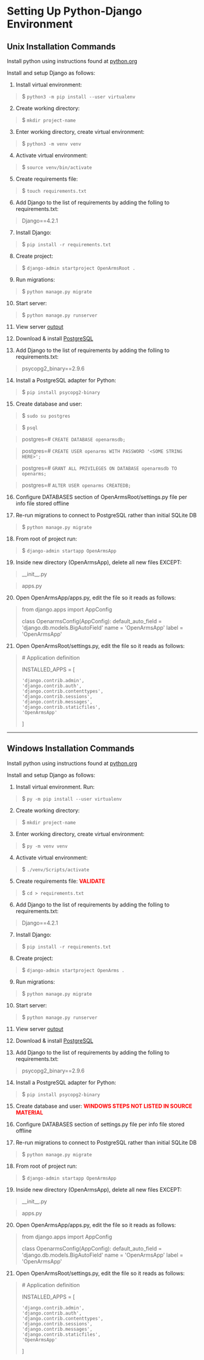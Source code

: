 # Setting Up Python-Django Environment

## Unix Installation Commands

Install python using instructions found at [python.org](https://www.python.org/downloads/)

Install and setup Django as follows:

1. Install virtual environment:

> $ ``python3 -m pip install --user virtualenv``

2. Create working directory:

> $ ``mkdir project-name``

3. Enter working directory, create virtual environment:

> $ ``python3 -m venv venv``

4. Activate virtual environment:

> $ ``source venv/bin/activate``

5. Create requirements file:
> $ ``touch requirements.txt``

6. Add Django to the list of requirements by adding the folling to requirements.txt:

> Django==4.2.1

7. Install Django:

> $ ``pip install -r requirements.txt``

8. Create project:

> $ ``django-admin startproject OpenArmsRoot .``

9. Run migrations:

> $ ``python manage.py migrate``

10. Start server:

> $ ``python manage.py runserver``

11. View server [output](http://localhost:8000)

12. Download & install [PostgreSQL](https://www.postgresql.org/download/)

13. Add Django to the list of requirements by adding the folling to requirements.txt:

> psycopg2_binary==2.9.6

14. Install a PostgreSQL adapter for Python:

> $ ``pip install psycopg2-binary``

15. Create database and user:

> $ ``sudo su postgres``

> $ ``psql``

> postgres=# ``CREATE DATABASE openarmsdb;``

> postgres=# ``CREATE USER openarms WITH PASSWORD '<SOME STRING HERE>';``

> postgres=# ``GRANT ALL PRIVILEGES ON DATABASE openarmsdb TO openarms;``

> postgres=# ``ALTER USER openarms CREATEDB;``

16. Configure DATABASES section of OpenArmsRoot/settings.py file per info file stored offline

17. Re-run migrations to connect to PostgreSQL rather than initial SQLite DB

> $ ``python manage.py migrate``

18. From root of project run:

> $ ``django-admin startapp OpenArmsApp``

19. Inside new directory (OpenArmsApp), delete all new files EXCEPT:

> \_\_init\_\_.py

> apps.py

20. Open OpenArmsApp/apps.py, edit the file so it reads as follows:

> from django.apps import AppConfig
>
>
> class OpenarmsConfig(AppConfig):
>     default_auto_field = 'django.db.models.BigAutoField'
>     name = 'OpenArmsApp'
>     label = 'OpenArmsApp'

21. Open OpenArmsRoot/settings.py, edit the file so it reads as follows:

> \# Application definition
>
> INSTALLED_APPS = [
>
>     'django.contrib.admin',
>     'django.contrib.auth',
>     'django.contrib.contenttypes',
>     'django.contrib.sessions',
>     'django.contrib.messages',
>     'django.contrib.staticfiles',
>     'OpenArmsApp'
> ]



---

## Windows Installation Commands

Install python using instructions found at [python.org](https://www.python.org/downloads/)

Install and setup Django as follows:

1. Install virtual environment. Run:

> $ ``py -m pip install --user virtualenv``

2. Create working directory:

> $ ``mkdir project-name``

3. Enter working directory, create virtual environment:

> $ ``py -m venv venv``

4. Activate virtual environment:

> $ ``./venv/Scripts/activate``

5. Create requirements file: <b style="color:red;">VALIDATE</b>

> $ ``cd > requirements.txt``

6. Add Django to the list of requirements by adding the folling to requirements.txt:

> Django==4.2.1

7. Install Django:

> $ ``pip install -r requirements.txt``

8. Create project:

> $ ``django-admin startproject OpenArms .``

9. Run migrations:

> $ ``python manage.py migrate``

10. Start server:

> $ ``python manage.py runserver``

11. View server [output](http://localhost:8000)

12. Download & install [PostgreSQL](https://www.postgresql.org/download/)

13. Add Django to the list of requirements by adding the folling to requirements.txt:

> psycopg2_binary==2.9.6

14. Install a PostgreSQL adapter for Python:

> $ ``pip install psycopg2-binary``

15. Create database and user: <b style="color:red;">WINDOWS STEPS NOT LISTED IN SOURCE MATERIAL</b>

16. Configure DATABASES section of settings.py file per info file stored offline

17. Re-run migrations to connect to PostgreSQL rather than initial SQLite DB

> $ ``python manage.py migrate``

18. From root of project run:

> $ ``django-admin startapp OpenArmsApp``

19. Inside new directory (OpenArmsApp), delete all new files EXCEPT:

> \_\_init\_\_.py

> apps.py

20. Open OpenArmsApp/apps.py, edit the file so it reads as follows:

> from django.apps import AppConfig
>
>
> class OpenarmsConfig(AppConfig):
>     default_auto_field = 'django.db.models.BigAutoField'
>     name = 'OpenArmsApp'
>     label = 'OpenArmsApp'

21. Open OpenArmsRoot/settings.py, edit the file so it reads as follows:

> \# Application definition
>
> INSTALLED_APPS = [
>
>     'django.contrib.admin',
>     'django.contrib.auth',
>     'django.contrib.contenttypes',
>     'django.contrib.sessions',
>     'django.contrib.messages',
>     'django.contrib.staticfiles',
>     'OpenArmsApp'
> ]